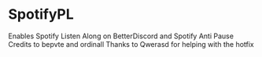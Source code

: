 # SpotifyPL
Enables Spotify Listen Along on BetterDiscord and Spotify Anti Pause </br>
Credits to bepvte and ordinall
Thanks to Qwerasd for helping with the hotfix
